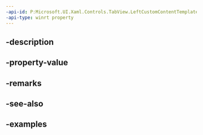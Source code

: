 ```yaml
---
-api-id: P:Microsoft.UI.Xaml.Controls.TabView.LeftCustomContentTemplate
-api-type: winrt property
---
```


## -description

## -property-value

## -remarks

## -see-also

## -examples


